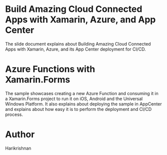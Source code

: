 Build Amazing Cloud Connected Apps with Xamarin, Azure, and App Center
======================================================================

The slide document explains about Building Amazing Cloud Connected Apps with Xamarin, Azure, and its App Center deployment for CI/CD.

Azure Functions with Xamarin.Forms
===================================

The sample showcases creating a new Azure Function and consuming it in a Xamarin.Forms project to run it on iOS, Android and the Universal Windows Platform. It also explains about deploying the sample in AppCenter and explains about how easy it is to perform the deployment and CI/CD process. 

Author
======

Harikrishnan